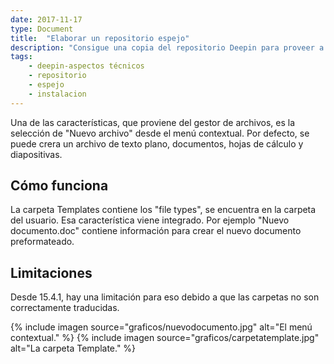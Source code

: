```yaml
---
date: 2017-11-17
type: Document
title:  "Elaborar un repositorio espejo"
description: "Consigue una copia del repositorio Deepin para proveer a otros usuarios"
tags:
    - deepin-aspectos técnicos
    - repositorio
    - espejo
    - instalacion
---
```


Una de las características, que proviene del gestor de archivos, es la selección de "Nuevo archivo" desde el menú contextual. Por defecto, se puede crera un archivo de texto plano, documentos, hojas de cálculo y diapositivas.

## Cómo funciona
La carpeta Templates contiene los "file types", se encuentra en la carpeta del usuario. Esa característica viene integrado. Por ejemplo "Nuevo documento.doc" contiene información para crear el nuevo documento preformateado.

## Limitaciones
Desde 15.4.1, hay una limitación para eso debido a que las carpetas no son correctamente traducidas.

{% include imagen source="graficos/nuevodocumento.jpg" alt="El menú contextual." %}
{% include imagen source="graficos/carpetatemplate.jpg" alt="La carpeta Template." %}
